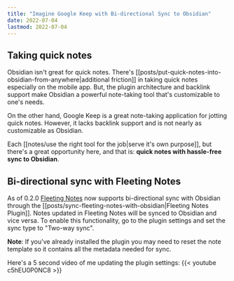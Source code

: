 ```yaml
---
title: "Imagine Google Keep with Bi-directional Sync to Obsidian"
date: 2022-07-04
lastmod: 2022-07-04
---
```

## Taking quick notes
Obsidian isn't great for quick notes. There's [[posts/put-quick-notes-into-obsidian-from-anywhere|additional friction]] in taking quick notes especially on the mobile app. But, the plugin architecture and backlink support make Obsidian a powerful note-taking tool that's customizable to one's needs. 

On the other hand, Google Keep is a great note-taking application for jotting quick notes. However, it lacks backlink support and is not nearly as customizable as Obsidian.

Each [[notes/use the right tool for the job|serve it's own purpose]], but there's a great opportunity here, and that is: **quick notes with hassle-free sync to Obsidian**.  

## Bi-directional sync with Fleeting Notes
As of 0.2.0 [Fleeting Notes](https://fleetingnotes.app) now supports bi-directional sync with Obsidian through the [[posts/sync-fleeting-notes-with-obsidian|Fleeting Notes Plugin]]. Notes updated in Fleeting Notes will be synced to Obsidian and vice versa. To enable this functionality, go to the plugin settings and set the sync type to "Two-way sync".

**Note**: If you've already installed the plugin you may need to reset the note template so it contains all the metadata needed for sync.

Here's a 5 second video of me updating the plugin settings:
{{< youtube c5hEU0P0NC8 >}}
